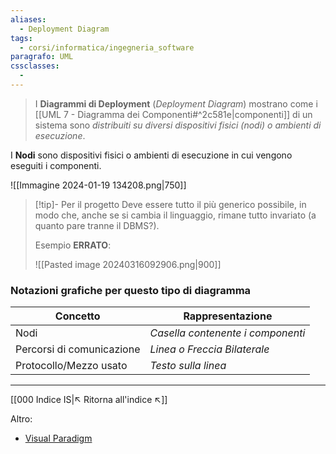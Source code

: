 ```yaml
---
aliases:
  - Deployment Diagram
tags:
  - corsi/informatica/ingegneria_software
paragrafo: UML
cssclasses:
  - 
---
```

>I **Diagrammi di Deployment** (*Deployment Diagram*) mostrano come i [[UML 7 - Diagramma dei Componenti#^2c581e|componenti]] di un sistema sono *distribuiti su diversi dispositivi fisici (nodi) o ambienti di esecuzione*.

I **Nodi** sono dispositivi fisici o ambienti di esecuzione in cui vengono eseguiti i componenti.

![[Immagine 2024-01-19 134208.png|750]]

> [!tip]- Per il progetto
> Deve essere tutto il più generico possibile, in modo che, anche se si cambia il linguaggio, rimane tutto invariato (a quanto pare tranne il DBMS?).
> 
> Esempio **ERRATO**:
> 
> ![[Pasted image 20240316092906.png|900]]


### Notazioni grafiche per questo tipo di diagramma
| Concetto | Rappresentazione |
| ---- | ---- |
| Nodi | *Casella contenente i componenti* |
| Percorsi di comunicazione | *Linea o Freccia Bilaterale* |
| Protocollo/Mezzo usato | *Testo sulla linea* |



___
[[000 Indice IS|↖ Ritorna all'indice ↖]]

Altro:
- [Visual Paradigm](https://www.visual-paradigm.com/guide/uml-unified-modeling-language/what-is-deployment-diagram/)